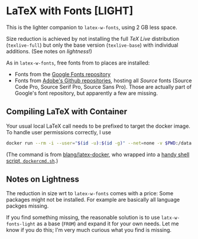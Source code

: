 # LaTeX with Fonts [LIGHT]

This is the lighter companion to `latex-w-fonts`, using 2 GB less space.

Size reduction is achieved by not installing the full *TeX Live* distribution (`texlive-full`) but only the base version (`texlive-base`) with individual additions. (See notes on *lightness*!)

As in `latex-w-fonts`, free fonts from to places are installed:

* Fonts from the [Google Fonts repository](https://github.com/google/fonts)
* Fonts from [Adobe's Github repositories](https://github.com/adobe-fonts), hosting all *Source* fonts (Source Code Pro, Source Serif Pro, Source Sans Pro). Those are actually part of Google's font repository, but apparently a few are missing.

## Compiling LaTeX with Container

Your usual local LaTeX call needs to be prefixed to target the docker image. To handle user permissions correctly, I use

```bash
docker run --rm -i --user="$(id -u):$(id -g)" --net=none -v $PWD:/data andih/latex-w-fonts-light:latest latexmk -xelatex -shell-escape FILE.TEX
```

(The command is from [blang/latex-docker](https://github.com/blang/latex-docker), who wrapped into a [handy shell script, `dockercmd.sh`](https://github.com/blang/latex-docker/blob/master/dockercmd.sh).)

## Notes on Lightness

The reduction in size wrt to `latex-w-fonts` comes with a price: Some packages might not be installed. For example are basically all language packges missing.

If you find something missing, the reasonable solution is to use `latx-w-fonts-light` as a base (`FROM`) and expand it for your own needs. Let me know if you do this; I'm very much curious what you find is missing.
